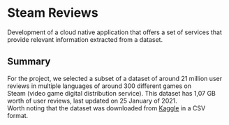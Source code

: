 # Steam Reviews

<p>Development of a cloud native application that offers a set of services that provide relevant information extracted from a dataset.</p>

## Summary

<p>For the project, we selected a subset of a dataset of around 21 million user reviews in multiple languages of around 300 different games on <br>
Steam (video game digital distribution service). This dataset has 1,07 GB worth of user reviews, last updated on 25 January of 2021. <br>
Worth noting that the dataset was downloaded from <a href="https://www.kaggle.com/najzeko/steam-reviews-2021">Kaggle</a> in a CSV format.</p>
